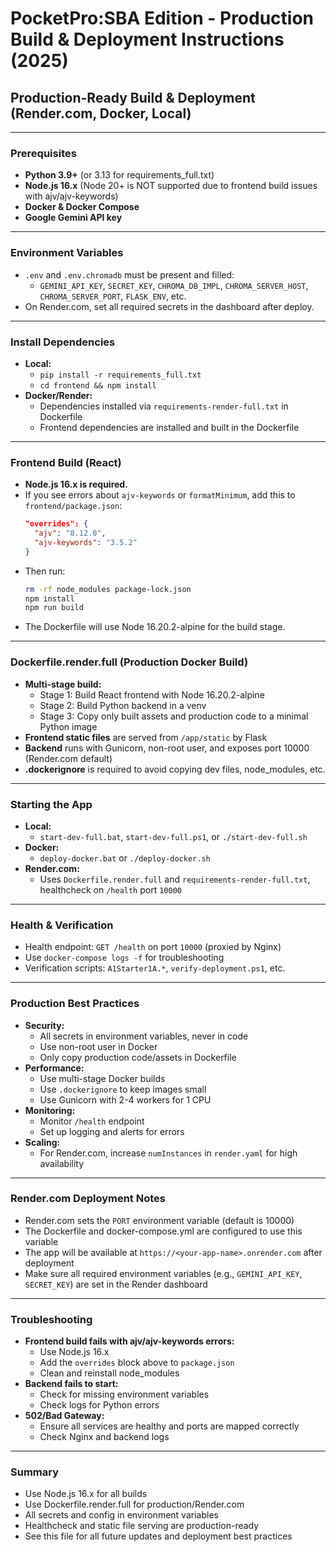 # PocketPro:SBA Edition - Production Build & Deployment Instructions (2025)

## Production-Ready Build & Deployment (Render.com, Docker, Local)

---

### Prerequisites
- **Python 3.9+** (or 3.13 for requirements_full.txt)
- **Node.js 16.x** (Node 20+ is NOT supported due to frontend build issues with ajv/ajv-keywords)
- **Docker & Docker Compose**
- **Google Gemini API key**

---

### Environment Variables
- `.env` and `.env.chromadb` must be present and filled:
  - `GEMINI_API_KEY`, `SECRET_KEY`, `CHROMA_DB_IMPL`, `CHROMA_SERVER_HOST`, `CHROMA_SERVER_PORT`, `FLASK_ENV`, etc.
- On Render.com, set all required secrets in the dashboard after deploy.

---

### Install Dependencies
- **Local:**
  - `pip install -r requirements_full.txt`
  - `cd frontend && npm install`
- **Docker/Render:**
  - Dependencies installed via `requirements-render-full.txt` in Dockerfile
  - Frontend dependencies are installed and built in the Dockerfile

---

### Frontend Build (React)
- **Node.js 16.x is required.**
- If you see errors about `ajv-keywords` or `formatMinimum`, add this to `frontend/package.json`:
  ```json
  "overrides": {
    "ajv": "8.12.0",
    "ajv-keywords": "3.5.2"
  }
  ```
- Then run:
  ```sh
  rm -rf node_modules package-lock.json
  npm install
  npm run build
  ```
- The Dockerfile will use Node 16.20.2-alpine for the build stage.

---

### Dockerfile.render.full (Production Docker Build)
- **Multi-stage build:**
  - Stage 1: Build React frontend with Node 16.20.2-alpine
  - Stage 2: Build Python backend in a venv
  - Stage 3: Copy only built assets and production code to a minimal Python image
- **Frontend static files** are served from `/app/static` by Flask
- **Backend** runs with Gunicorn, non-root user, and exposes port 10000 (Render.com default)
- **.dockerignore** is required to avoid copying dev files, node_modules, etc.

---

### Starting the App
- **Local:**
  - `start-dev-full.bat`, `start-dev-full.ps1`, or `./start-dev-full.sh`
- **Docker:**
  - `deploy-docker.bat` or `./deploy-docker.sh`
- **Render.com:**
  - Uses `Dockerfile.render.full` and `requirements-render-full.txt`, healthcheck on `/health` port `10000`

---

### Health & Verification
- Health endpoint: `GET /health` on port `10000` (proxied by Nginx)
- Use `docker-compose logs -f` for troubleshooting
- Verification scripts: `A1Starter1A.*`, `verify-deployment.ps1`, etc.

---

### Production Best Practices
- **Security:**
  - All secrets in environment variables, never in code
  - Use non-root user in Docker
  - Only copy production code/assets in Dockerfile
- **Performance:**
  - Use multi-stage Docker builds
  - Use `.dockerignore` to keep images small
  - Use Gunicorn with 2-4 workers for 1 CPU
- **Monitoring:**
  - Monitor `/health` endpoint
  - Set up logging and alerts for errors
- **Scaling:**
  - For Render.com, increase `numInstances` in `render.yaml` for high availability

---

### Render.com Deployment Notes
- Render.com sets the `PORT` environment variable (default is 10000)
- The Dockerfile and docker-compose.yml are configured to use this variable
- The app will be available at `https://<your-app-name>.onrender.com` after deployment
- Make sure all required environment variables (e.g., `GEMINI_API_KEY`, `SECRET_KEY`) are set in the Render dashboard

---

### Troubleshooting
- **Frontend build fails with ajv/ajv-keywords errors:**
  - Use Node.js 16.x
  - Add the `overrides` block above to `package.json`
  - Clean and reinstall node_modules
- **Backend fails to start:**
  - Check for missing environment variables
  - Check logs for Python errors
- **502/Bad Gateway:**
  - Ensure all services are healthy and ports are mapped correctly
  - Check Nginx and backend logs

---

### Summary
- Use Node.js 16.x for all builds
- Use Dockerfile.render.full for production/Render.com
- All secrets and config in environment variables
- Healthcheck and static file serving are production-ready
- See this file for all future updates and deployment best practices
